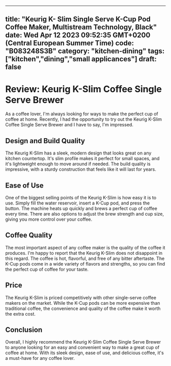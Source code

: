 
---
title: "Keurig K- Slim Single Serve K-Cup Pod Coffee Maker, Multistream Technology, Black" 
date: Wed Apr 12 2023 09:52:35 GMT+0200 (Central European Summer Time)
code: "B083248S3B"
category: "kitchen-dining"
tags: ["kitchen","dining","small applicances"] 
draft: false
---
    
# Review: Keurig K-Slim Coffee Single Serve Brewer

As a coffee lover, I'm always looking for ways to make the perfect cup of coffee at home. Recently, I had the opportunity to try out the Keurig K-Slim Coffee Single Serve Brewer and I have to say, I'm impressed.

## Design and Build Quality

The Keurig K-Slim has a sleek, modern design that looks great on any kitchen countertop. It's slim profile makes it perfect for small spaces, and it's lightweight enough to move around if needed. The build quality is impressive, with a sturdy construction that feels like it will last for years.

## Ease of Use

One of the biggest selling points of the Keurig K-Slim is how easy it is to use. Simply fill the water reservoir, insert a K-Cup pod, and press the button. The machine heats up quickly and brews a perfect cup of coffee every time. There are also options to adjust the brew strength and cup size, giving you more control over your coffee.

## Coffee Quality

The most important aspect of any coffee maker is the quality of the coffee it produces. I'm happy to report that the Keurig K-Slim does not disappoint in this regard. The coffee is hot, flavorful, and free of any bitter aftertaste. The K-Cup pods come in a wide variety of flavors and strengths, so you can find the perfect cup of coffee for your taste.

## Price

The Keurig K-Slim is priced competitively with other single-serve coffee makers on the market. While the K-Cup pods can be more expensive than traditional coffee, the convenience and quality of the coffee make it worth the extra cost.

## Conclusion

Overall, I highly recommend the Keurig K-Slim Coffee Single Serve Brewer to anyone looking for an easy and convenient way to make a great cup of coffee at home. With its sleek design, ease of use, and delicious coffee, it's a must-have for any coffee lover.
